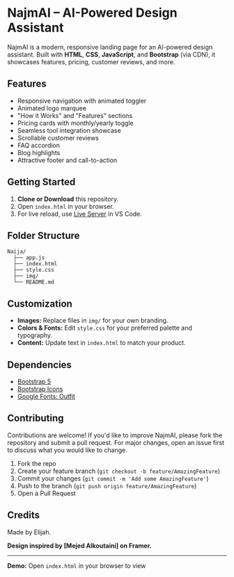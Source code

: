 # NajmAI – AI-Powered Design Assistant

NajmAI is a modern, responsive landing page for an AI-powered design assistant. Built with **HTML**, **CSS**, **JavaScript**, and **Bootstrap** (via CDN), it showcases features, pricing, customer reviews, and more.

## Features

- Responsive navigation with animated toggler
- Animated logo marquee
- "How it Works" and "Features" sections
- Pricing cards with monthly/yearly toggle
- Seamless tool integration showcase
- Scrollable customer reviews
- FAQ accordion
- Blog highlights
- Attractive footer and call-to-action

## Getting Started

1. **Clone or Download** this repository.
2. Open `index.html` in your browser.
3. For live reload, use [Live Server](https://marketplace.visualstudio.com/items?itemName=ritwickdey.LiveServer) in VS Code.

## Folder Structure

```
Naija/
  ├── app.js
  ├── index.html
  ├── style.css
  ├── img/
  └── README.md
```

## Customization

- **Images:** Replace files in `img/` for your own branding.
- **Colors & Fonts:** Edit `style.css` for your preferred palette and typography.
- **Content:** Update text in `index.html` to match your product.

## Dependencies

- [Bootstrap 5](https://getbootstrap.com/)
- [Bootstrap Icons](https://icons.getbootstrap.com/)
- [Google Fonts: Outfit](https://fonts.google.com/specimen/Outfit)

## Contributing

Contributions are welcome! If you'd like to improve NajmAI, please fork the repository and submit a pull request. For major changes, open an issue first to discuss what you would like to change.

1. Fork the repo
2. Create your feature branch (`git checkout -b feature/AmazingFeature`)
3. Commit your changes (`git commit -m 'Add some AmazingFeature'`)
4. Push to the branch (`git push origin feature/AmazingFeature`)
5. Open a Pull Request

## Credits

Made by Elijah.

**Design inspired by [Mejed Alkoutaini] on Framer.**

---

**Demo:** Open `index.html` in your browser to view

 
